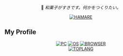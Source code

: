 <div align="center">

🍡 _和菓子がすきです。何かをつくりたい。_

[![HAMARE](https://img.shields.io/badge/-hamare-BE1E3E?style=flat&logo=github&logoColor=white)](https://github.com/badges/shields)

</div>

## My Profile
<div align="center">

  [![PC](https://img.shields.io/badge/PC-Celeron-0071C5?style=flat&logo=intel&logoColor=white)](https://github.com/badges/shields)
  [![OS](https://img.shields.io/badge/OS-Windows10-0078D7?style=flat&logo=windows&logoColor=white)](https://github.com/badges/shields)
  [![BROWSER](https://img.shields.io/badge/BROWSER-Firefox-20123A?style=flat&logo=firefoxbrowser&logoColor=white)](https://github.com/badges/shields)<br>
  [![TOPLANG](https://github-readme-stats.vercel.app/api/top-langs/?username=hamare1207&layout=compact&hide_border=true&theme=github_dark)](https://github.com/anuraghazra/github-readme-stats)

</div>
